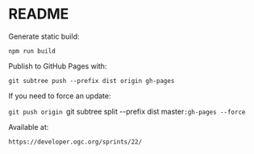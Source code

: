 # README

Generate static build:

`npm run build`

Publish to GitHub Pages with:

`git subtree push --prefix dist origin gh-pages`

If you need to force an update:

`git push origin `git subtree split --prefix dist master`:gh-pages --force`

Available at:

`https://developer.ogc.org/sprints/22/`